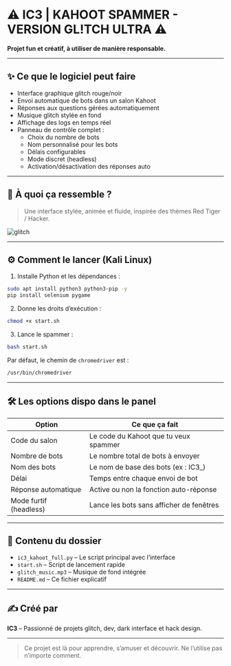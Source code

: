 
# ⚠️ IC3 | KAHOOT SPAMMER - VERSION GL!TCH ULTRA ⚠️

**Projet fun et créatif, à utiliser de manière responsable.**

---

## ✨ Ce que le logiciel peut faire

- Interface graphique glitch rouge/noir
- Envoi automatique de bots dans un salon Kahoot
- Réponses aux questions gérées automatiquement
- Musique glitch stylée en fond
- Affichage des logs en temps réel
- Panneau de contrôle complet :
  - Choix du nombre de bots
  - Nom personnalisé pour les bots
  - Délais configurables
  - Mode discret (headless)
  - Activation/désactivation des réponses auto

---

## 🎥 À quoi ça ressemble ?

> Une interface stylée, animée et fluide, inspirée des thèmes Red Tiger / Hacker.

![glitch](https://media.giphy.com/media/3o7btPCcdNniyf0ArS/giphy.gif)

---

## ⚙️ Comment le lancer (Kali Linux)

1. Installe Python et les dépendances :

```bash
sudo apt install python3 python3-pip -y
pip install selenium pygame
```

2. Donne les droits d’exécution :

```bash
chmod +x start.sh
```

3. Lance le spammer :

```bash
bash start.sh
```

Par défaut, le chemin de `chromedriver` est :
```bash
/usr/bin/chromedriver
```

---

## 🛠️ Les options dispo dans le panel

| Option                  | Ce que ça fait                              |
|------------------------|---------------------------------------------|
| Code du salon          | Le code du Kahoot que tu veux spammer       |
| Nombre de bots         | Le nombre total de bots à envoyer           |
| Nom des bots           | Le nom de base des bots (ex : IC3_)         |
| Délai                  | Temps entre chaque envoi de bot             |
| Réponse automatique    | Active ou non la fonction auto-réponse      |
| Mode furtif (headless) | Lance les bots sans afficher de fenêtres    |

---

## 📂 Contenu du dossier

- `ic3_kahoot_full.py` – Le script principal avec l’interface
- `start.sh` – Script de lancement rapide
- `glitch_music.mp3` – Musique de fond intégrée
- `README.md` – Ce fichier explicatif

---

## ✍️ Créé par

**IC3** – Passionné de projets glitch, dev, dark interface et hack design.

---

> Ce projet est là pour apprendre, s’amuser et découvrir. Ne l’utilise pas n’importe comment.
